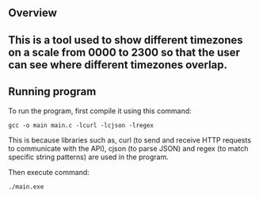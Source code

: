 ## Overview
This is a tool used to show different timezones on a scale from 0000 to 2300 so that the user can see where different timezones overlap.
---
## Running program
To run the program, first compile it using this command:
```
gcc -o main main.c -lcurl -lcjson -lregex
```
This is because libraries such as, curl (to send and receive HTTP requests to communicate with the API), cjson (to parse JSON) and regex (to match specific string patterns) are used in the program.

Then execute command:
```
./main.exe
```